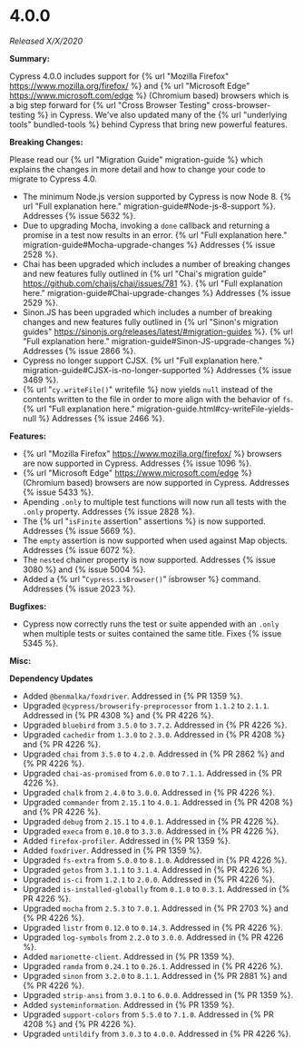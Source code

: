 # 4.0.0

*Released X/X/2020*

**Summary:**

Cypress 4.0.0 includes support for {% url "Mozilla Firefox" https://www.mozilla.org/firefox/ %} and {% url "Microsoft Edge" https://www.microsoft.com/edge %} (Chromium based) browsers which is a big step forward for {% url "Cross Browser Testing" cross-browser-testing %} in Cypress. We've also updated many of the {% url "underlying tools" bundled-tools %} behind Cypress that bring new powerful features.

**Breaking Changes:**

Please read our {% url "Migration Guide" migration-guide %} which explains the changes in more detail and how to change your code to migrate to Cypress 4.0.

- The minimum Node.js version supported by Cypress is now Node 8. {% url "Full explanation here." migration-guide#Node-js-8-support %}. Addresses {% issue 5632 %}.
- Due to upgrading Mocha, invoking a `done` callback and returning a promise in a test now results in an error. {% url "Full explanation here." migration-guide#Mocha-upgrade-changes %} Addresses {% issue 2528 %}.
- Chai has been upgraded which includes a number of breaking changes and new features fully outlined in {% url "Chai's migration guide" https://github.com/chaijs/chai/issues/781 %}. {% url "Full explanation here." migration-guide#Chai-upgrade-changes %} Addresses {% issue 2529 %}.
- Sinon.JS has been upgraded which includes a number of breaking changes and new features fully outlined in {% url "Sinon's migration guides" https://sinonjs.org/releases/latest/#migration-guides %}. {% url "Full explanation here." migration-guide#Sinon-JS-upgrade-changes %} Addresses {% issue 2866 %}.
- Cypress no longer support CJSX. {% url "Full explanation here." migration-guide#CJSX-is-no-longer-supported %} Addresses {% issue 3469 %}.
- {% url "`cy.writeFile()`" writefile %} now yields `null` instead of the contents written to the file in order to more align with the behavior of `fs`. {% url "Full explanation here." migration-guide.html#cy-writeFile-yields-null %} Addresses {% issue 2466 %}.

**Features:**

- {% url "Mozilla Firefox" https://www.mozilla.org/firefox/ %} browsers are now supported in Cypress. Addresses {% issue 1096 %}.
- {% url "Microsoft Edge" https://www.microsoft.com/edge %} (Chromium based) browsers are now supported in Cypress. Addresses {% issue 5433 %}.
- Apending `.only` to multiple test functions will now run all tests with the `.only` property. Addresses {% issue 2828 %}.
- The {% url "`isFinite` assertion" assertions %} is now supported. Addresses {% issue 5669 %}.
- The `empty` assertion is now supported when used against Map objects. Addresses {% issue 6072 %}.
- The `nested` chainer property is now supported. Addresses {% issue 3080 %} and {% issue 5004 %}.
- Added a {% url "`Cypress.isBrowser()`" isbrowser %} command. Addresses {% issue 2023 %}.

**Bugfixes:**

- Cypress now correctly runs the test or suite appended with an `.only` when multiple tests or suites contained the same title. Fixes {% issue 5345 %}.

**Misc:**

**Dependency Updates**

- Added `@benmalka/foxdriver`. Addressed in {% PR 1359 %}.
- Upgraded `@cypress/browserify-preprocessor` from `1.1.2` to `2.1.1`. Addressed in {% PR 4308 %} and {% PR 4226 %}.
- Upgraded `bluebird` from `3.5.0` to `3.7.2`. Addressed in {% PR 4226 %}.
- Upgraded `cachedir` from `1.3.0` to `2.3.0`. Addressed in {% PR 4208 %} and {% PR 4226 %}.
- Upgraded `chai` from `3.5.0` to `4.2.0`. Addressed in {% PR 2862 %} and {% PR 4226 %}.
- Upgraded `chai-as-promised` from `6.0.0` to `7.1.1`. Addressed in {% PR 4226 %}.
- Upgraded `chalk` from `2.4.0` to `3.0.0`. Addressed in {% PR 4226 %}.
- Upgraded `commander` from `2.15.1` to `4.0.1`. Addressed in {% PR 4208 %} and {% PR 4226 %}.
- Upgraded `debug` from `2.15.1` to `4.0.1`. Addressed in {% PR 4226 %}.
- Upgraded `execa` from `0.10.0` to `3.3.0`. Addressed in {% PR 4226 %}.
- Added `firefox-profiler`. Addressed in {% PR 1359 %}.
- Added `foxdriver`. Addressed in {% PR 1359 %}.
- Upgraded `fs-extra` from `5.0.0` to `8.1.0`. Addressed in {% PR 4226 %}.
- Upgraded `getos` from `3.1.1` to `3.1.4`. Addressed in {% PR 4226 %}.
- Upgraded `is-ci` from `1.2.1` to `2.0.0`. Addressed in {% PR 4226 %}.
- Upgraded `is-installed-globally` from `0.1.0` to `0.3.1`. Addressed in {% PR 4226 %}.
- Upgraded `mocha` from `2.5.3` to `7.0.1`. Addressed in {% PR 2703 %} and {% PR 4226 %}.
- Upgraded `listr` from `0.12.0` to `0.14.3`. Addressed in {% PR 4226 %}.
- Upgraded `log-symbols` from `2.2.0` to `3.0.0`. Addressed in {% PR 4226 %}.
- Added `marionette-client`. Addressed in {% PR 1359 %}.
- Upgraded `ramda` from `0.24.1` to `0.26.1`. Addressed in {% PR 4226 %}.
- Upgraded `sinon` from `3.2.0` to `8.1.1`. Addressed in {% PR 2881 %} and {% PR 4226 %}.
- Upgraded `strip-ansi` from `3.0.1` to `6.0.0`. Addressed in {% PR 1359 %}.
- Added `systeminformation`. Addressed in {% PR 1359 %}.
- Upgraded `support-colors` from `5.5.0` to `7.1.0`. Addressed in {% PR 4208 %} and {% PR 4226 %}.
- Upgraded `untildify` from `3.0.3` to `4.0.0`. Addressed in {% PR 4226 %}.
